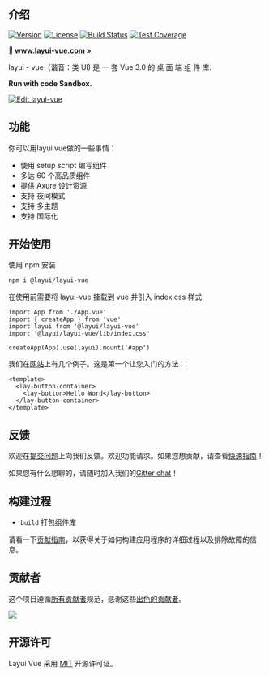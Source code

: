 ## 介绍

<p>  
  <a href="https://www.npmjs.com/package/@layui/layui-vue"><img src="https://img.shields.io/npm/v/@layui/layui-vue.svg?sanitize=true" alt="Version"></a>
  <a href="https://www.npmjs.com/package/@layui/layui-vue"><img src="https://img.shields.io/npm/l/@layui/layui-vue.svg?sanitize=true" alt="License"></a>
  <a href="https://travis-ci.org/sentsin/layui"><img alt="Build Status" src="https://img.shields.io/travis/sentsin/layui/master.svg"></a>
  <a href="https://coveralls.io/r/sentsin/layui?branch=master"><img alt="Test Coverage" src="https://img.shields.io/coveralls/sentsin/layui/master.svg"></a>
</p>  

**[🔶 www.layui-vue.com »](http://www.layui-vue.com)**

layui - vue（谐音：类 UI) 是 一 套 Vue 3.0 的 桌 面 端 组 件 库.

**Run with code Sandbox.**

[![Edit layui-vue](https://codesandbox.io/static/img/play-codesandbox.svg)](https://codesandbox.io/s/11mvy)

## 功能

你可以用layui vue做的一些事情：

* 使用 setup script 编写组件
* 多达 60 个高品质组件
* 提供 Axure 设计资源
* 支持 夜间模式
* 支持 多主题
* 支持 国际化

## 开始使用

使用 npm 安装

```bash
npm i @layui/layui-vue
```
在使用前需要将 layui-vue 挂载到 vue 并引入 index.css 样式

```
import App from './App.vue'
import { createApp } from 'vue'
import layui from '@layui/layui-vue'
import '@layui/layui-vue/lib/index.css'

createApp(App).use(layui).mount('#app')
```

我们在[网站](http://layui-vue.pearadmin.com)上有几个例子。这是第一个让您入门的方法：

```
<template>
  <lay-button-container>
    <lay-button>Hello Word</lay-button>
  </lay-button-container>
</template>
```

## 反馈

欢迎在[提交问题](https://github.com/layui-vue/layui-vue/issues/new)上向我们反馈。欢迎功能请求。如果您想贡献，请查看[快速指南](./CONTRIBUTING.md)！

如果您有什么想聊的，请随时加入我们的[Gitter chat](https://gitter.im/layui-vue/community)！

## 构建过程

- `build` 打包组件库

请看一下[贡献指南](./CONTRIBUTING.md)，以获得关于如何构建应用程序的详细过程以及排除故障的信息。

## 贡献者

这个项目遵循[所有贡献者](https://github.com/layui-vue/layui-vue/graphs/contributors)规范，感谢这些[出色的贡献者](https://github.com/layui-vue/layui-vue/graphs/contributors)。

<a href="https://github.com/layui-vue/layui-vue/graphs/contributors">
  <img src="https://contrib.rocks/image?repo=layui-vue/layui-vue" />
</a>

## 开源许可

Layui Vue 采用 [MIT](https://opensource.org/licenses/MIT) 开源许可证。